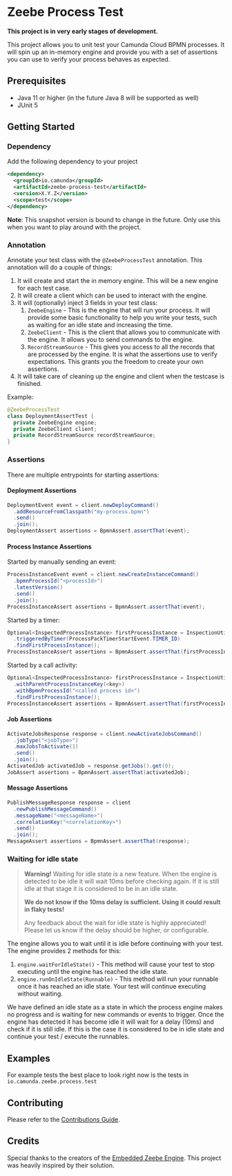 # Zeebe Process Test

**This project is in very early stages of development.**

This project allows you to unit test your Camunda Cloud BPMN processes. It will spin up an in-memory
engine and provide you with a set of assertions you can use to verify your process behaves as expected.

## Prerequisites
* Java 11 or higher (in the future Java 8 will be supported as well)
* JUnit 5

## Getting Started

### Dependency
Add the following dependency to your project
```xml
<dependency>
  <groupId>io.camunda</groupId>
  <artifactId>zeebe-process-test</artifactId>
  <version>X.Y.Z</version>
  <scope>test</scope>
</dependency>
```

**Note**: This snapshot version is bound to change in the future. Only use this when you want to play around with the project.

### Annotation
Annotate your test class with the `@ZeebeProcessTest` annotation. This annotation will do a couple of things:

1. It will create and start the in memory engine. This will be a new engine for each test case.
2. It will create a client which can be used to interact with the engine.
3. It will (optionally) inject 3 fields in your test class:
   1. `ZeebeEngine` - This is the engine that will run your process. It will provide some basic functionality
       to help you write your tests, such as waiting for an idle state and increasing the time.
   2. `ZeebeClient` - This is the client that allows you to communicate with the engine.
       It allows you to send commands to the engine.
   3. `RecordStreamSource` - This gives you access to all the records that are processed by the engine.
      It is what the assertions use to verify expectations. This grants you the freedom to create your own assertions.
4. It will take care of cleaning up the engine and client when the testcase is finished.

Example:
```java
@ZeebeProcessTest
class DeploymentAssertTest {
  private ZeebeEngine engine;
  private ZeebeClient client;
  private RecordStreamSource recordStreamSource;
}
```

### Assertions

There are multiple entrypoints for starting assertions:

#### Deployment Assertions
```java
DeploymentEvent event = client.newDeployCommand()
  .addResourceFromClasspath("my-process.bpmn")
  .send()
  .join();
DeploymentAssert assertions = BpmnAssert.assertThat(event);
```

#### Process Instance Assertions
Started by manually sending an event:
```java
ProcessInstanceEvent event = client.newCreateInstanceCommand()
  .bpmnProcessId("<processId>")
  .latestVersion()
  .send()
  .join();
ProcessInstanceAssert assertions = BpmnAssert.assertThat(event);
```

Started by a timer:
```java
Optional<InspectedProcessInstance> firstProcessInstance = InspectionUtility.findProcessEvents()
  .triggeredByTimer(ProcessPackTimerStartEvent.TIMER_ID)
  .findFirstProcessInstance();
ProcessInstanceAssert assertions = BpmnAssert.assertThat(firstProcessInstance.get());
```

Started by a call activity:
```java
Optional<InspectedProcessInstance> firstProcessInstance = InspectionUtility.findProcessInstances()
  .withParentProcessInstanceKey(<key>)
  .withBpmnProcessId("<called process id>")
  .findFirstProcessInstance();
ProcessInstanceAssert assertions = BpmnAssert.assertThat(firstProcessInstance.get());
```

#### Job Assertions
```java
ActivateJobsResponse response = client.newActivateJobsCommand()
  .jobType("<jobType>")
  .maxJobsToActivate(1)
  .send()
  .join();
ActivatedJob activatedJob = response.getJobs().get(0);
JobAssert assertions = BpmnAssert.assertThat(activatedJob);
```

#### Message Assertions
```java
PublishMessageResponse response = client
  .newPublishMessageCommand()
  .messageName("<messageName>")
  .correlationKey("<correlationKey>")
  .send()
  .join();
MessageAssert assertions = BpmnAssert.assertThat(response);
```

### Waiting for idle state

> **Warning!** Waiting for idle state is a new feature. When the engine is detected to be idle it
> will wait 10ms before checking again. If it is still idle at that stage it is considered to be in
> an idle state.
>
> **We do not know if the 10ms delay is sufficient. Using it could result in flaky tests!**
>
> Any feedback about the wait for idle state is highly appreciated! Please let us know if the delay should be higher, or configurable.

The engine allows you to wait until it is idle before continuing with your test.
The engine provides 2 methods for this:

1. `engine.waitForIdleState()` - This method will cause your test to stop executing until the engine has reached the idle state.
2. `engine.runOnIdleState(Runnable)` - This method will run your runnable once it has reached an idle state. Your test will continue executing without waiting.

We have defined an idle state as a state in which the process engine makes no progress and is waiting for new commands or events to trigger.
Once the engine has detected it has become idle it will wait for a delay (10ms) and check if it is still idle.
If this is the case it is considered to be in idle state and continue your test / execute the runnables.

## Examples
For example tests the best place to look right now is the tests in `io.camunda.zeebe.process.test`

## Contributing
Please refer to the [Contributions Guide](/CONTRIBUTING.md).

## Credits

Special thanks to the creators of the [Embedded Zeebe Engine](https://github.com/camunda-community-hub/eze).
This project was heavily inspired by their solution.
